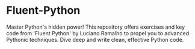 # Fluent-Python
Master Python's hidden power! This repository offers exercises and key code from 'Fluent Python' by Luciano Ramalho to propel you to advanced Pythonic techniques. Dive deep and write clean, effective Python code.
